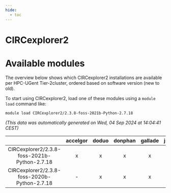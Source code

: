 ```yaml
---
hide:
  - toc
---
```


CIRCexplorer2
=============

# Available modules


The overview below shows which CIRCexplorer2 installations are available per HPC-UGent Tier-2cluster, ordered based on software version (new to old).

To start using CIRCexplorer2, load one of these modules using a `module load` command like:

```shell
module load CIRCexplorer2/2.3.8-foss-2021b-Python-2.7.18
```

*(This data was automatically generated on Wed, 04 Sep 2024 at 14:04:41 CEST)*  

| |accelgor|doduo|donphan|gallade|joltik|shinx|skitty|
| :---: | :---: | :---: | :---: | :---: | :---: | :---: | :---: |
|CIRCexplorer2/2.3.8-foss-2021b-Python-2.7.18|x|x|x|x|x|-|x|
|CIRCexplorer2/2.3.8-foss-2020b-Python-2.7.18|-|x|x|x|x|-|x|
